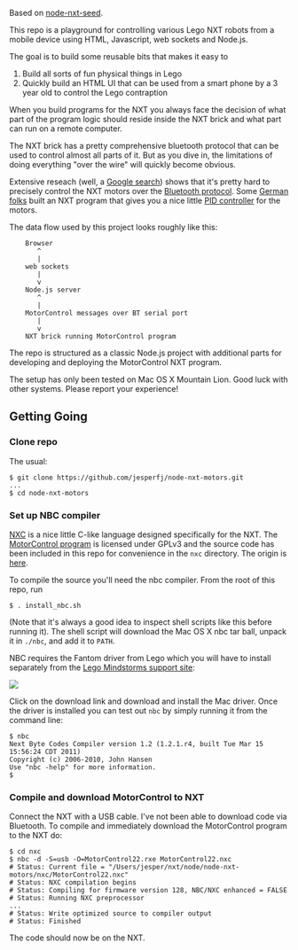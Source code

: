 Based on [node-nxt-seed](https://github.com/jesperfj/node-nxt-seed).

This repo is a playground for controlling various Lego NXT robots from a mobile device using HTML, Javascript, web sockets and Node.js.

The goal is to build some reusable bits that makes it easy to

1. Build all sorts of fun physical things in Lego
2. Quickly build an HTML UI that can be used from a smart phone by a 3 year old to control the Lego contraption

When you build programs for the NXT you always face the decision of what part of the program logic should reside inside the NXT brick and what part can run on a remote computer.

The NXT brick has a pretty comprehensive bluetooth protocol that can be used to control almost all parts of it. But as you dive in, the limitations of doing everything "over the wire" will quickly become obvious.

Extensive reseach (well, a [Google search](https://www.google.com/search?q=nxt+motor+control)) shows that it's pretty hard to precisely control the NXT motors over the [Bluetooth protocol](http://mindstorms.lego.com/en-us/support/files/default.aspx). Some [German folks](http://www.mindstorms.rwth-aachen.de/trac/wiki/MotorControl) built an NXT program that gives you a nice little [PID controller](http://en.wikipedia.org/wiki/PID_controller) for the motors.

The data flow used by this project looks roughly like this:

```
    Browser
       ^
       |
    web sockets
       |
       v
    Node.js server
       ^
       |
    MotorControl messages over BT serial port
       |
       v
    NXT brick running MotorControl program
```

The repo is structured as a classic Node.js project with additional parts for developing and deploying the MotorControl NXT program.

The setup has only been tested on Mac OS X Mountain Lion. Good luck with other systems. Please report your experience!

## Getting Going


### Clone repo

The usual:

    $ git clone https://github.com/jesperfj/node-nxt-motors.git
    ...
    $ cd node-nxt-motors

### Set up NBC compiler

[NXC](http://bricxcc.sourceforge.net/nbc/) is a nice little C-like language designed specifically for the NXT. The [MotorControl program](http://www.mindstorms.rwth-aachen.de/trac/wiki/MotorControl) is licensed under GPLv3 and the source code has been included in this repo for convenience in the `nxc` directory. The origin is [here](http://www.mindstorms.rwth-aachen.de/trac/browser/trunk/tools/MotorControl).

To compile the source you'll need the nbc compiler. From the root of this repo, run

    $ . install_nbc.sh

(Note that it's always a good idea to inspect shell scripts like this before running it). The shell script will download the Mac OS X nbc tar ball, unpack it in `./nbc`, and add it to `PATH`. 

NBC requires the Fantom driver from Lego which you will have to install separately from the [Lego Mindstorms support site](http://mindstorms.lego.com/en-us/support/files/driver.aspx):

![](http://cl.ly/image/3B0X2P0q1q2C/Image%202013.08.17%2011%3A57%3A17%20PM.png)

Click on the download link and download and install the Mac driver. Once the driver is installed you can test out `nbc` by simply running it from the command line:

    $ nbc
    Next Byte Codes Compiler version 1.2 (1.2.1.r4, built Tue Mar 15 15:56:24 CDT 2011)
    Copyright (c) 2006-2010, John Hansen
    Use "nbc -help" for more information.
    $ 

### Compile and download MotorControl to NXT

Connect the NXT with a USB cable. I've not been able to download code via Bluetooth. To compile and immediately download the MotorControl program to the NXT do:

    $ cd nxc
    $ nbc -d -S=usb -O=MotorControl22.rxe MotorControl22.nxc
    # Status: Current file = "/Users/jesper/nxt/node/node-nxt-motors/nxc/MotorControl22.nxc"
    # Status: NXC compilation begins
    # Status: Compiling for firmware version 128, NBC/NXC enhanced = FALSE
    # Status: Running NXC preprocessor
    ...
    # Status: Write optimized source to compiler output
    # Status: Finished

The code should now be on the NXT.

